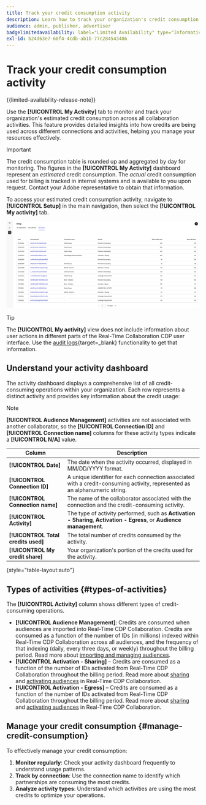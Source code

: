 ```yaml
---
title: Track your credit consumption activity
description: Learn how to track your organization's credit consumption activity in Real-Time CDP Collaboration.
audience: admin, publisher, advertiser
badgelimitedavailability: label="Limited Availability" type="Informative" url="https://helpx.adobe.com/legal/product-descriptions/real-time-customer-data-platform-collaboration.html newtab=true"
exl-id: b24d63e7-60f4-4cdb-ab1b-77c284543486
---
```

# Track your credit consumption activity

{{limited-availability-release-note}}

Use the **[!UICONTROL My Activity]** tab to monitor and track your organization's estimated credit consumption across all collaboration activities. This feature provides detailed insights into how credits are being used across different connections and activities, helping you manage your resources effectively.

>[!IMPORTANT]
>
>The credit consumption table is rounded up and aggregated by day for monitoring. The figures in the **[!UICONTROL My Activity]** dashboard represent an *estimated* credit consumption. The *actual* credit consumption used for billing is tracked in internal systems and is available to you upon request. Contact your Adobe representative to obtain that information.

To access your estimated credit consumption activity, navigate to **[!UICONTROL Setup]** in the main navigation, then select the **[!UICONTROL My activity]** tab.

![My Activity dashboard showing credit consumption details](/help/assets/setup/my-activity-credits/activity-dashboard.png)

>[!TIP]
>
>The **[!UICONTROL My activity]** view does not include information about user actions in different parts of the Real-Time Collaboration CDP user interface. Use the [audit logs](/help/guide/setup/audit-logs.md){target=_blank} functionality to get that information. 

## Understand your activity dashboard

The activity dashboard displays a comprehensive list of all credit-consuming operations within your organization. Each row represents a distinct activity and provides key information about the credit usage:

>[!NOTE]
>
>**[!UICONTROL Audience Management]** activities are not associated with another collaborator, so the **[!UICONTROL Connection ID]** and **[!UICONTROL Connection name]** columns for these activity types indicate a **[!UICONTROL N/A]** value.

| Column | Description |
|--------|-------------|
| **[!UICONTROL Date]** | The date when the activity occurred, displayed in MM/DD/YYYY format. |
| **[!UICONTROL Connection ID]** | A unique identifier for each connection associated with a credit-consuming activity, represented as an alphanumeric string. |
| **[!UICONTROL Connection name]** | The name of the collaborator associated with the connection and the credit-consuming activity. |
| **[!UICONTROL Activity]** | The type of activity performed, such as **Activation - Sharing**, **Activation - Egress**, or **Audience management**. |
| **[!UICONTROL Total credits used]** | The total number of credits consumed by the activity. |
| **[!UICONTROL My credit share]** | Your organization's portion of the credits used for the activity. |

{style="table-layout:auto"}

## Types of activities {#types-of-activities}

The **[!UICONTROL Activity]** column shows different types of credit-consuming operations.

* **[!UICONTROL Audience Management]**: Credits are consumed when audiences are imported into Real-Time CDP Collaboration. Credits are consumed as a function of the number of IDs (in millions) indexed within Real-Time CDP Collaboration across all audiences, and the frequency of that indexing (daily, every three days, or weekly) throughout the billing period. Read more about [importing and managing audiences](/help/guide/setup/onboard-audiences.md).
* **[!UICONTROL Activation - Sharing]** – Credits are consumed as a function of the number of IDs activated from Real-Time CDP Collaboration throughout the billing period. Read more about [sharing](/help/guide/collaborate/share.md) and [activating audiences](/help/guide/collaborate/activate.md) in Real-Time CDP Collaboration.
* **[!UICONTROL Activation - Egress]** – Credits are consumed as a function of the number of IDs activated from Real-Time CDP Collaboration throughout the billing period. Read more about [sharing](/help/guide/collaborate/share.md) and [activating audiences](/help/guide/collaborate/activate.md) in Real-Time CDP Collaboration.


<!--

**[!UICONTROL Audience Overlaps]** – Credits are consumed as a function of the number of matched IDs across 2 or more shared audiences throughout the billing period. Read more about [audience overlaps in the discover tab](/help/guide/collaborate/discover.md).

Collaboration Measurement – Credits are consumed as a function of the number of rows existing in campaign reports across all campaigns, and the frequency of that reporting (daily, every three days, or weekly).

-->


## Manage your credit consumption {#manage-credit-consumption}

To effectively manage your credit consumption:

1. **Monitor regularly**: Check your activity dashboard frequently to understand usage patterns.
2. **Track by connection**: Use the connection name to identify which partnerships are consuming the most credits.
3. **Analyze activity types**: Understand which activities are using the most credits to optimize your operations.

<!--

## Pagination and navigation

The activity list is paginated to improve performance and readability. Use the navigation controls at the bottom of the table to move between pages and adjust how many records you can view at once.

-->

